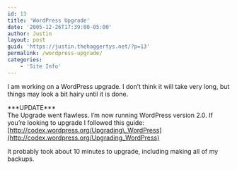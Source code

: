 ```yaml
---
id: 13
title: 'WordPress Upgrade'
date: '2005-12-26T17:39:00-05:00'
author: Justin
layout: post
guid: 'https://justin.thehaggertys.net/?p=13'
permalink: /wordpress-upgrade/
categories:
    - 'Site Info'
---
```


I am working on a WordPress upgrade. I don’t think it will take very long, but things may look a bit hairy until it is done.

\*\*\*UPDATE\*\*\*  
The Upgrade went flawless. I’m now running WordPress version 2.0. If you’re looking to upgrade I followed this guide:  
[http://codex.wordpress.org/Upgrading\_WordPress](http://codex.wordpress.org/Upgrading_WordPress)

It probably took about 10 minutes to upgrade, including making all of my backups.